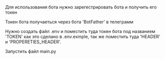 
Для использования бота нужно зарегестрировать бота и получить его токен

Токен бота получаеться через бота 'BotFather' в телеграмм 

Нужно создать файл .env и поместить туда токен бота под названием 'TOKEN' как это сделано в
.env.exmple, так же поместить туда 'HEADER' и 'PROPERETIES_HEADER'.

Запустить файл main.py
